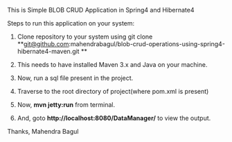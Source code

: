 This is Simple BLOB CRUD Application in Spring4 and Hibernate4

Steps to run this application on your system:
1. Clone repository to your system using git clone 
**git@github.com:mahendrabagul/blob-crud-operations-using-spring4-hibernate4-maven.git
**
2. This needs to have installed Maven 3.x and Java on your machine.

3. Now, run a sql file present in the project.

4. Traverse to the root directory of project(where pom.xml is present) 

5. Now, **mvn jetty:run** from terminal.

6. And, goto **http://localhost:8080/DataManager/** to view the output.

Thanks,
Mahendra Bagul
